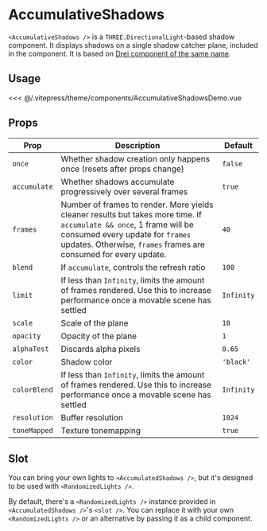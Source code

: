 # AccumulativeShadows

<DocsDemo>
  <AccumulativeShadowsDemo />
</DocsDemo>

`<AccumulativeShadows />` is a `THREE.DirectionalLight`-based shadow component. It displays shadows on a single shadow catcher plane, included in the component. It is based on [Drei component of the same name](http://drei.docs.pmnd.rs/staging/accumulative-shadows).

## Usage

<<< @/.vitepress/theme/components/AccumulativeShadowsDemo.vue

## Props

| Prop | Description | Default |
| - | - | - |
| `once` | Whether shadow creation only happens once (resets after props change) | `false` |
| `accumulate` | Whether shadows accumulate progressively over several frames | `true` |
| `frames` | Number of frames to render. More yields cleaner results but takes more time. If `accumulate && once`, 1 frame will be consumed every update for `frames` updates. Otherwise, `frames` frames are consumed for every update. | `40` |
| `blend` | If `accumulate`, controls the refresh ratio | `100` |
| `limit` | If less than `Infinity`, limits the amount of frames rendered. Use this to increase performance once a movable scene has settled | `Infinity` |
| `scale` | Scale of the plane | `10` |
| `opacity` | Opacity of the plane | `1` |
| `alphaTest` | Discards alpha pixels | `0.65` |
| `color` | Shadow color | `'black'` |
| `colorBlend` | If less than `Infinity`, limits the amount of frames rendered. Use this to increase performance once a movable scene has settled | `Infinity` |
| `resolution` | Buffer resolution | `1024` |
| `toneMapped` | Texture tonemapping | `true` |

## Slot

You can bring your own lights to `<AccumulatedShadows />`, but it's designed to be used with `<RandomizedLights />`.

By default, there's a `<RandomizedLights />` instance provided in `<AccumulatedShadows />`'s `<slot />`. You can replace it with your own `<RandomizedLights />` or an alternative by passing it as a child component.
